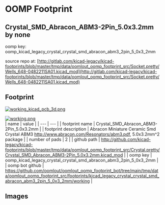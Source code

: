 # OOMP Footprint  
## Crystal_SMD_Abracon_ABM3-2Pin_5.0x3.2mm  by none  
  
oomp key: oomp_kicad_legacy_crystal_crystal_smd_abracon_abm3_2pin_5_0x3_2mm  
  
source repo at: [http://gitlab.com/kicad-legacy/kicad-footprints/blob/master/tmp/data/oomlout_oomp_footprint_src/Socket.pretty/Wells_648-0482211SA01.kicad_mod](http://gitlab.com/kicad-legacy/kicad-footprints/blob/master/tmp/data/oomlout_oomp_footprint_src/Socket.pretty/Wells_648-0482211SA01.kicad_mod)  
## Footprint  
  
[![working_kicad_pcb_3d.png](working_kicad_pcb_3d_600.png)](working_kicad_pcb_3d.png)  
  
[![working.png](working_600.png)](working.png)  
| name | value | 
| --- | --- | 
| footprint name | Crystal_SMD_Abracon_ABM3-2Pin_5.0x3.2mm | 
| footprint description | Abracon Miniature Ceramic Smd Crystal ABM3 http://www.abracon.com/Resonators/abm3.pdf, 5.0x3.2mm^2 package | 
| number of pads | 2 | 
| github path | http://github.com/kicad-legacy/kicad-footprints/blob/master/tmp/data/oomlout_oomp_footprint_src/Crystal.pretty/Crystal_SMD_Abracon_ABM3-2Pin_5.0x3.2mm.kicad_mod | 
| oomp key | oomp_kicad_legacy_crystal_crystal_smd_abracon_abm3_2pin_5_0x3_2mm | 
| oomp bot github | https://github.com/oomlout/oomlout_oomp_footprint_bot/tree/main/tmp/data/oomlout_oomp_footprint_src/footprints/kicad_legacy_crystal_crystal_smd_abracon_abm3_2pin_5_0x3_2mm/working | 
## Images  
